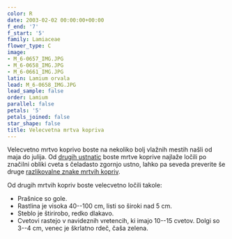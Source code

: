 ```yaml
---
color: R
date: 2003-02-02 00:00:00+00:00
f_end: '7'
f_start: '5'
family: Lamiaceae
flower_type: C
image:
- M_6-0657_IMG.JPG
- M_6-0658_IMG.JPG
- M_6-0661_IMG.JPG
latin: Lamium orvala
lead: M_6-0658_IMG.JPG
lead_sample: false
order: Lamium
parallel: false
petals: '5'
petals_joined: false
star_shape: false
title: Velecvetna mrtva kopriva
---
```

Velecvetno mrtvo koprivo boste na nekoliko bolj vlažnih mestih našli od maja do julija. Od [drugih ustnatic](../../family/lamiaceae/) boste mrtve koprive najlaže ločili po značilni obliki cveta s čeladasto zgornjo ustno, lahko pa seveda preverite še druge [razlikovalne znake mrtvih kopriv](../../genus/lamium/).

Od drugih mrtvih kopriv boste velecvetno ločili takole:

-   Prašnice so gole.
-   Rastlina je visoka 40--100 cm, listi so široki nad 5 cm.
-   Steblo je štirirobo, redko dlakavo.
-   Cvetovi rastejo v navideznih vretencih, ki imajo 10--15 cvetov. Dolgi so 3--4 cm, venec je škrlatno rdeč, čaša zelena.
